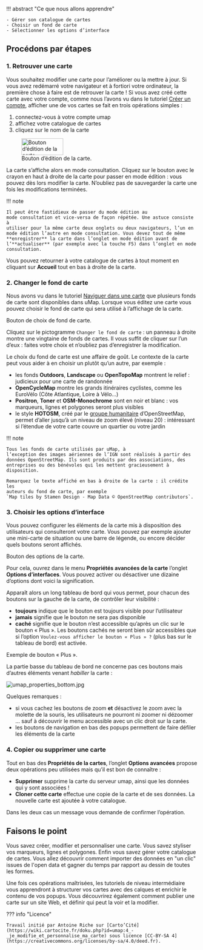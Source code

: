 !!! abstract "Ce que nous allons apprendre"

    - Gérer son catalogue de cartes
    - Choisir un fond de carte
    - Sélectionner les options d’interface

## Procédons par étapes

### 1. Retrouver une carte

Vous souhaitez modifier une carte pour l’améliorer ou la mettre à jour.
Si vous avez redémarré votre navigateur et à fortiori votre ordinateur,
la première chose à faire est de retrouver la carte ! Si vous avez créé
cette carte avec votre compte, comme nous l’avons vu dans le tutoriel
[Créer un compte](3-create-account.md), afficher
une de vos cartes se fait en trois opérations simples :

1.  connectez-vous à votre compte umap
2.  affichez votre catalogue de cartes
3.  cliquez sur le nom de la carte

<figure>
    <img alt="Bouton d’édition de la carte."
         src="../../../static/tutoriels/edit-map.png"
         width="110"
         height="44">
    <figcaption>Bouton d’édition de la carte.</figcaption>
</figure>

La carte s’affiche alors en mode consultation.
Cliquez sur le bouton avec le crayon en haut à droite de la carte pour
passer en mode édition : vous pouvez dès lors modifier la carte.
N’oubliez pas de sauvegarder la carte une fois les modifications
terminées.

!!! note

    Il peut être fastidieux de passer du mode édition au
    mode consultation et vice-versa de façon répétée. Une astuce consiste à
    utiliser pour la même carte deux onglets ou deux navigateurs, l’un en
    mode édition l’autre en mode consultation. Vous devez tout de même
    **enregistrer** la carte dans l’onglet en mode édition avant de
    l’**actualiser** (par exemple avec la touche F5) dans l’onglet en mode
    consultation.

Vous pouvez retourner à votre catalogue de cartes à tout moment en
cliquant sur **Accueil** tout en bas à droite de la carte.

### 2. Changer le fond de carte

Nous avons vu dans le tutoriel [Naviguer dans une carte](1-browsing-a-map.md)
que plusieurs fonds de carte sont disponibles dans uMap.
Lorsque vous éditez une carte vous pouvez
choisir le fond de carte qui sera utilisé à l’affichage de la carte.

<shot-scraper
    data-output="static/tutoriels/map-tilelayers.png"
    data-url="https://umap.openstreetmap.fr/fr/map/new/"
    data-alt="Bouton de choix de fond de carte."
    data-width="46"
    data-height="47"
    data-selector=".leaflet-toolbar-icon.update-map-tilelayers"
    data-padding="5"
    >Bouton de choix de fond de carte.</shot-scraper>

Cliquez sur le pictogramme `Changer le fond de carte` : un panneau à droite montre
une vingtaine de fonds de cartes. Il vous suffit de cliquer sur l’un
d’eux : faites votre choix et n’oubliez pas d’enregistrer la
modification.

Le choix du fond de carte est une affaire de goût. Le contexte de la
carte peut vous aider à en choisir un plutôt qu’un autre, par exemple :

-   les fonds **Outdoors**, **Landscape** ou **OpenTopoMap** montrent le
    relief : judicieux pour une carte de randonnée
-   **OpenCycleMap** montre les grands itinéraires cyclistes, comme les
    EuroVélo (Côte Atlantique, Loire à Vélo…)
-   **Positron**, **Toner** et **OSM-Monochrome** sont en noir et blanc
    : vos marqueurs, lignes et polygones seront plus visibles
-   le style **HOTOSM**, créé par le [groupe
    humanitaire](http://wiki.openstreetmap.org/wiki/FR:Humanitarian_OSM_Team)
    d’OpenStreetMap, permet d’aller jusqu’à un niveau de zoom élevé
    (niveau 20) : intéressant si l’étendue de votre carte couvre un
    quartier ou votre jardin

!!! note

    Tous les fonds de carte utilisés par uMap, à
    l’exception des images aériennes de l’IGN sont réalisés à partir des
    données OpenStreetMap. Ils sont produits par des associations, des
    entreprises ou des bénévoles qui les mettent gracieusement à
    disposition.

    Remarquez le texte affiché en bas à droite de la carte : il crédite les
    auteurs du fond de carte, par exemple
    `Map tiles by Stamen Design - Map Data © OpenStreetMap contributors`.


### 3. Choisir les options d’interface

Vous pouvez configurer les éléments de la carte mis à disposition des
utilisateurs qui consulteront votre carte. Vous pouvez par exemple
ajouter une mini-carte de situation ou une barre de légende, ou encore
décider quels boutons seront affichés.

<shot-scraper
    data-output="static/tutoriels/map-settings.png"
    data-url="https://umap.openstreetmap.fr/fr/map/new/"
    data-alt="Bouton des options de la carte."
    data-width="46"
    data-height="47"
    data-selector=".leaflet-toolbar-icon.update-map-settings"
    data-padding="5"
    >Bouton des options de la carte.</shot-scraper>

Pour cela, ouvrez dans
le menu **Propriétés avancées de la carte** l’onglet **Options d’interfaces**.
Vous pouvez activer ou désactiver une dizaine d’options dont voici la
signification.

Apparaît alors un long tableau de bord qui vous permet, pour chacun des
boutons sur la gauche de la carte, de contrôler leur visibilité :

-   **toujours** indique que le bouton est toujours visible pour
    l’utilisateur
-   **jamais** signifie que le bouton ne sera pas disponible
-   **caché** signifie que le bouton n’est accessible qu’après un clic
    sur le bouton « Plus ».
    Les boutons cachés ne seront bien sûr accessibles que si l’option
    `Voulez-vous afficher le bouton « Plus » ?`
    (plus bas sur le tableau de bord) est activée.

<shot-scraper
    data-output="static/tutoriels/control-more.png"
    data-url="https://umap.openstreetmap.fr/en/map/new/"
    data-alt="Icône pour afficher plus d’options."
    data-width="46"
    data-height="33"
    data-selector=".umap-control-more"
    data-padding="5"
    >Exemple de bouton « Plus ».</shot-scraper>

La partie basse du tableau de bord ne concerne pas ces boutons mais
d’autres éléments venant *habiller* la carte :

![umap_properties_bottom.jpg](../../static/tutoriels/4-je-modifie-et-personnalise-ma-carte/umap_properties_bottom.jpg)

Quelques remarques :

-   si vous cachez les boutons de zoom **et** désactivez le zoom avec la
    molette de la souris, les utilisateurs ne pourront ni zoomer ni
    dézoomer … sauf à découvrir le menu accessible avec un clic droit
    sur la carte.
-   les boutons de navigation en bas des popups permettent de faire
    défiler les éléments de la carte


### 4. Copier ou supprimer une carte

Tout en bas des **Propriétés de la cartes**, l’onglet **Options
avancées** propose deux opérations peu utilisées mais qu’il est bon de
connaître :

-   **Supprimer** supprime la carte du serveur umap, ainsi que les
    données qui y sont associées !
-   **Cloner cette carte** effectue une copie de la carte et de ses
    données. La nouvelle carte est ajoutée à votre catalogue.

Dans les deux cas un message vous demande de confirmer l’opération.

## Faisons le point

Vous savez créer, modifier et personnaliser une carte. Vous savez styliser vos marqueurs,
lignes et polygones. Enfin vous savez gérer votre catalogue de cartes.
Vous allez découvrir comment importer des données en "un clic" issues de l'open data et gagner du temps par rapport au dessin de toutes les formes. 

Une fois ces opérations maîtrisées, les tutoriels de niveau
intermédiaire vous apprendront à structurer vos cartes avec des calques
et enrichir le contenu de vos popups. Vous découvrirez également comment
publier une carte sur un site Web, et définir qui peut la voir et la
modifier. 

??? info "Licence"

    Travail initié par Antoine Riche sur [Carto’Cité](https://wiki.cartocite.fr/doku.php?id=umap:4_-_je_modifie_et_personnalise_ma_carte) sous licence [CC-BY-SA 4](https://creativecommons.org/licenses/by-sa/4.0/deed.fr).

